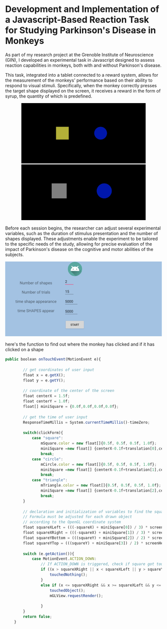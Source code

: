# Development and Implementation of a Javascript-Based Reaction Task for Studying Parkinson's Disease in Monkeys

As part of my research project at the Grenoble Institute of Neuroscience (GIN), I developed an experimental task in Javascript designed to assess reaction capabilities in monkeys, both with and without Parkinson's disease.

This task, integrated into a tablet connected to a reward system, allows for the measurement of the monkeys' performance based on their ability to respond to visual stimuli. Specifically, when the monkey correctly presses the target shape displayed on the screen, it receives a reward in the form of syrup, the quantity of which is predefined.

<p align="center">
  <img src="./image/game.png" alt="Image 1" width="400"/>
  <img src="./image/valid.png" alt="Image 2" width="400"/>
</p>

Before each session begins, the researcher can adjust several experimental variables, such as the duration of stimulus presentation and the number of shapes displayed. These adjustments enable the experiment to be tailored to the specific needs of the study, allowing for precise evaluation of the impact of Parkinson's disease on the cognitive and motor abilities of the subjects.

<p align="center">
  <img src="./image/start.png" alt="Image 3" width="600"/>
</p>

here's the function to find out where the monkey has clicked and if it has clicked on a shape

```javascript
public boolean onTouchEvent(MotionEvent e){

        // get coordinates of user input
        float x = e.getX();
        float y = e.getY();

        // coordinate of the center of the screen
        float centerX = 1.5f;
        float centerY = 1.0f;
        float[] miniSquare = {0.0f,0.0f,0.0f,0.0f};

        // get the time of user input
        ResponseTimeMillis = System.currentTimeMillis()-timeZero;

        switch(clickForm){
            case "square":
                mSquare.color = new float[]{0.5f, 0.5f, 0.5f, 1.0f};
                miniSquare =new float[] {centerX-0.1f+translation[0],centerX+0.095f+translation[0],centerY-0.1f,centerY+0.2f};
                break;
            case "circle":
                mCircle.color = new float[]{0.5f, 0.5f, 0.5f, 1.0f};
                miniSquare =new float[] {centerX-0.1f+translation[1],centerX+0.095f+translation[1],centerY-0.1f,centerY+0.2f};
                break;
            case "triangle":
                mTriangle.color = new float[]{0.5f, 0.5f, 0.5f, 1.0f};
                miniSquare =new float[] {centerX-0.1f+translation[2],centerX+0.095f+translation[2],centerY-0.1f,centerY+0.2f};
                break;
        }

        // declaration and initialization of variables to find the square on the screen
        // Formula must be adjusted for each drawn object
        // according to the OpenGL coordinate system
        float squareXLeft = (((-squareX) + miniSquare[0]) / 3) * screenWidth;
        float squareXRight = (((-squareX) + miniSquare[1]) / 3) * screenWidth;
        float squareYBottom = (((squareY) + miniSquare[2]) / 2) * screenHeight;
        float squareYTop = (((squareY) + miniSquare[3]) / 2) * screenHeight;

        switch (e.getAction()){
            case MotionEvent.ACTION_DOWN:
                // If ACTION_DOWN is triggered, check if square got touched
                if ((x > squareXRight || x < squareXLeft || y > squareYTop || y < squareYBottom )&& i%3==0){
                    touchedNothing();
                }
                else if (x <= squareXRight && x >= squareXLeft && y <= squareYTop && y >= squareYBottom){
                    touchedObject();
                    mGLView.requestRender();

                }
        }
        return false;
    }
```
